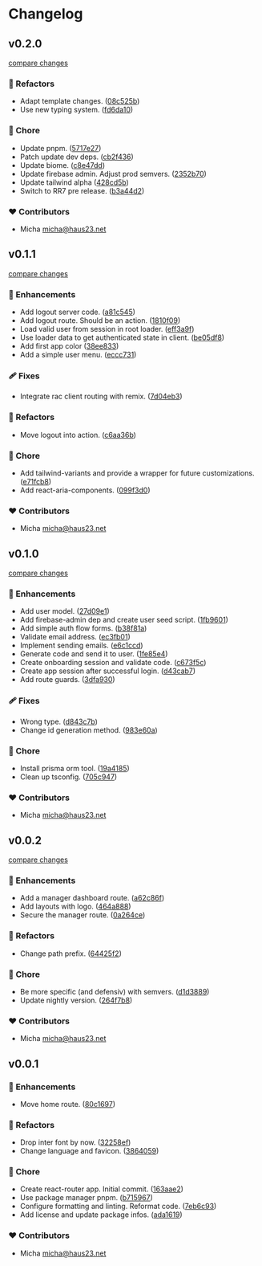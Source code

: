 # Changelog


## v0.2.0

[compare changes](https://github.com/haus23/tipprunde/compare/v0.1.1...v0.2.0)

### 💅 Refactors

- Adapt template changes. ([08c525b](https://github.com/haus23/tipprunde/commit/08c525b))
- Use new typing system. ([fd6da10](https://github.com/haus23/tipprunde/commit/fd6da10))

### 🏡 Chore

- Update pnpm. ([5717e27](https://github.com/haus23/tipprunde/commit/5717e27))
- Patch update dev deps. ([cb2f436](https://github.com/haus23/tipprunde/commit/cb2f436))
- Update biome. ([c8e47dd](https://github.com/haus23/tipprunde/commit/c8e47dd))
- Update firebase admin. Adjust prod semvers. ([2352b70](https://github.com/haus23/tipprunde/commit/2352b70))
- Update tailwind alpha ([428cd5b](https://github.com/haus23/tipprunde/commit/428cd5b))
- Switch to RR7 pre release. ([b3a44d2](https://github.com/haus23/tipprunde/commit/b3a44d2))

### ❤️ Contributors

- Micha <micha@haus23.net>

## v0.1.1

[compare changes](https://github.com/haus23/tipprunde/compare/v0.1.0...v0.1.1)

### 🚀 Enhancements

- Add logout server code. ([a81c545](https://github.com/haus23/tipprunde/commit/a81c545))
- Add logout route. Should be an action. ([1810f09](https://github.com/haus23/tipprunde/commit/1810f09))
- Load valid user from session in root loader. ([eff3a9f](https://github.com/haus23/tipprunde/commit/eff3a9f))
- Use loader data to get authenticated state in client. ([be05df8](https://github.com/haus23/tipprunde/commit/be05df8))
- Add first app color ([38ee833](https://github.com/haus23/tipprunde/commit/38ee833))
- Add a simple user menu. ([eccc731](https://github.com/haus23/tipprunde/commit/eccc731))

### 🩹 Fixes

- Integrate rac client routing with remix. ([7d04eb3](https://github.com/haus23/tipprunde/commit/7d04eb3))

### 💅 Refactors

- Move logout into action. ([c6aa36b](https://github.com/haus23/tipprunde/commit/c6aa36b))

### 🏡 Chore

- Add tailwind-variants and provide a wrapper for future customizations. ([e71fcb8](https://github.com/haus23/tipprunde/commit/e71fcb8))
- Add react-aria-components. ([099f3d0](https://github.com/haus23/tipprunde/commit/099f3d0))

### ❤️ Contributors

- Micha <micha@haus23.net>

## v0.1.0

[compare changes](https://github.com/haus23/tipprunde/compare/v0.0.2...v0.1.0)

### 🚀 Enhancements

- Add user model. ([27d09e1](https://github.com/haus23/tipprunde/commit/27d09e1))
- Add firebase-admin dep and create user seed script. ([1fb9601](https://github.com/haus23/tipprunde/commit/1fb9601))
- Add simple auth flow forms. ([b38f81a](https://github.com/haus23/tipprunde/commit/b38f81a))
- Validate email address. ([ec3fb01](https://github.com/haus23/tipprunde/commit/ec3fb01))
- Implement sending emails. ([e6c1ccd](https://github.com/haus23/tipprunde/commit/e6c1ccd))
- Generate code and send it to user. ([1fe85e4](https://github.com/haus23/tipprunde/commit/1fe85e4))
- Create onboarding session and validate code. ([c673f5c](https://github.com/haus23/tipprunde/commit/c673f5c))
- Create app session after successful login. ([d43cab7](https://github.com/haus23/tipprunde/commit/d43cab7))
- Add route guards. ([3dfa930](https://github.com/haus23/tipprunde/commit/3dfa930))

### 🩹 Fixes

- Wrong type. ([d843c7b](https://github.com/haus23/tipprunde/commit/d843c7b))
- Change id generation method. ([983e60a](https://github.com/haus23/tipprunde/commit/983e60a))

### 🏡 Chore

- Install prisma orm tool. ([19a4185](https://github.com/haus23/tipprunde/commit/19a4185))
- Clean up tsconfig. ([705c947](https://github.com/haus23/tipprunde/commit/705c947))

### ❤️ Contributors

- Micha <micha@haus23.net>

## v0.0.2

[compare changes](https://github.com/haus23/tipprunde/compare/v0.0.1...v0.0.2)

### 🚀 Enhancements

- Add a manager dashboard route. ([a62c86f](https://github.com/haus23/tipprunde/commit/a62c86f))
- Add layouts with logo. ([464a888](https://github.com/haus23/tipprunde/commit/464a888))
- Secure the manager route. ([0a264ce](https://github.com/haus23/tipprunde/commit/0a264ce))

### 💅 Refactors

- Change path prefix. ([64425f2](https://github.com/haus23/tipprunde/commit/64425f2))

### 🏡 Chore

- Be more specific (and defensiv) with semvers. ([d1d3889](https://github.com/haus23/tipprunde/commit/d1d3889))
- Update nightly version. ([264f7b8](https://github.com/haus23/tipprunde/commit/264f7b8))

### ❤️ Contributors

- Micha <micha@haus23.net>

## v0.0.1


### 🚀 Enhancements

- Move home route. ([80c1697](https://github.com/haus23/tipprunde/commit/80c1697))

### 💅 Refactors

- Drop inter font by now. ([32258ef](https://github.com/haus23/tipprunde/commit/32258ef))
- Change language and favicon. ([3864059](https://github.com/haus23/tipprunde/commit/3864059))

### 🏡 Chore

- Create react-router app. Initial commit. ([163aae2](https://github.com/haus23/tipprunde/commit/163aae2))
- Use package manager pnpm. ([b715967](https://github.com/haus23/tipprunde/commit/b715967))
- Configure formatting and linting. Reformat code. ([7eb6c93](https://github.com/haus23/tipprunde/commit/7eb6c93))
- Add license and update package infos. ([ada1619](https://github.com/haus23/tipprunde/commit/ada1619))

### ❤️ Contributors

- Micha <micha@haus23.net>


